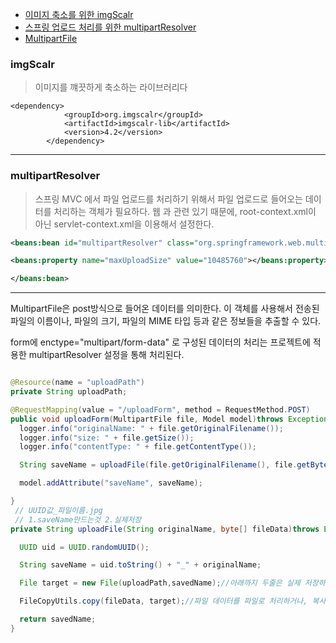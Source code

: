- [이미지 축소를 위한 imgScalr](#imgscalr)
- [스프링 업로드 처리를 위한 multipartResolver](#multipartresolver)
- [MultipartFile](#multipartfile)

### imgScalr

> 이미지를 꺠끗하게 축소하는 라이브러리다
```
<dependency>
			<groupId>org.imgscalr</groupId>
			<artifactId>imgscalr-lib</artifactId>
			<version>4.2</version>
		</dependency>
```
---

### multipartResolver

> 스프링 MVC 에서 파일 업로드를 처리하기 위해서 파일 업로드로 들어오는 데이터를 처리하는 객체가 필요하다.
> 웹 과 관련 있기 때문에, root-context.xml이 아닌 servlet-context.xml을 이용해서 설정한다.

```xml
<beans:bean id="multipartResolver" class="org.springframework.web.multipart.commons.CommonsMultipartResolver">

<beans:property name="maxUploadSize" value="10485760"></beans:property>

</beans:bean>

```
---

MultipartFile은 post방식으로 들어온 데이터를 의미한다.
이 객체를 사용해서 전송된 파일의 이름이나, 파일의 크기, 파일의  MIME 타입 등과 같은 정보들을 추출할 수 있다.

form에 enctype="multipart/form-data"
로 구성된 데이터의 처리는 프로젝트에 적용한 multipartResolver 설정을 통해 처리된다.


```java

@Resource(name = "uploadPath")
private String uploadPath;

@RequestMapping(value = "/uploadForm", method = RequestMethod.POST)
public void uploadForm(MultipartFile file, Model model)throws Exception{
  logger.info("originalName: " + file.getOriginalFilename());
  logger.info("size: " + file.getSize());
  logger.info("contentType: " + file.getContentType());

  String saveName = uploadFile(file.getOriginalFilename(), file.getBytes());

  model.addAttribute("saveName", saveName);

}
 // UUID값_파일이름.jpg
 // 1.saveName만드는것 2.실제저장
private String uploadFile(String originalName, byte[] fileData)throws Exception{

  UUID uid = UUID.randomUUID();

  String saveName = uid.toString() + "_" + originalName;

  File target = new File(uploadPath,savedName);//아래까지 두줄은 실제 저장하는 로직

  FileCopyUtils.copy(fileData, target);//파일 데이터를 파일로 처리하거나, 복사하는 등의 작업에 유용하게 사용됨.

  return savedName;
}
```
